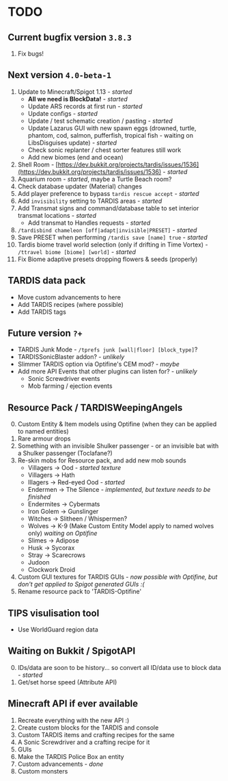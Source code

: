 # TODO

## Current bugfix version `3.8.3`
1. Fix bugs!

## Next version `4.0-beta-1`
1. Update to Minecraft/Spigot 1.13 - _started_
   * **All we need is BlockData!** - _started_
   * Update ARS records at first run - _started_
   * Update configs - _started_
   * Update / test schematic creation / pasting - _started_
   * Update Lazarus GUI with new spawn eggs (drowned, turtle, phantom, cod, salmon, pufferfish, tropical fish - waiting on LibsDisguises update) - _started_
   * Check sonic replanter / chest sorter features still work
   * Add new biomes (end and ocean)
2. Shell Room - [https://dev.bukkit.org/projects/tardis/issues/1536](https://dev.bukkit.org/projects/tardis/issues/1536) - _started_
3. Aquarium room - _started_, maybe a Turtle Beach room?
4. Check database updater (Material) changes
5. Add player preference to bypass `tardis rescue accept` - _started_
6. Add `invisibility` setting to TARDIS areas - _started_
7. Add Transmat signs and command/database table to set interior transmat locations - _started_
   * Add transmat to Handles requests - _started_
8. `/tardisbind chameleon [off|adapt|invisible|PRESET]` - _started_
9. Save PRESET when performing `/tardis save [name] true` - _started_
10. Tardis biome travel world selection (only if drifting in Time Vortex) - `/ttravel biome [biome] [world]` - _started_
10. Fix Biome adaptive presets dropping flowers & seeds (properly)

## TARDIS data pack
* Move custom advancements to here
* Add TARDIS recipes (where possible)
* Add TARDIS tags

## Future version `?+`
* TARDIS Junk Mode - `/tprefs junk [wall|floor] [block_type]`?
* TARDISSonicBlaster addon? - _unlikely_
* Slimmer TARDIS option via Optifine's CEM mod? - _maybe_
* Add more API Events that other plugins can listen for? - _unlikely_
   * Sonic Screwdriver events
   * Mob farming / ejection events

## Resource Pack / TARDISWeepingAngels
0. Custom Entity & Item models using Optifine (when they can be applied to named entities)
1. Rare armour drops
2. Something with an invisible Shulker passenger - or an invisible bat with a Shulker passenger (Toclafane?)
3. Re-skin mobs for Resource pack, and add new mob sounds
   * Villagers -> Ood - _started texture_
   * Villagers -> Hath
   * Illagers -> Red-eyed Ood - _started_
   * Endermen -> The Silence - _implemented, but texture needs to be finished_
   * Endermites -> Cybermats
   * Iron Golem -> Gunslinger
   * Witches -> Slitheen / Whispermen?
   * Wolves -> K-9 (Make Custom Entity Model apply to named wolves only) _waiting on Optifine_
   * Slimes -> Adipose
   * Husk -> Sycorax
   * Stray -> Scarecrows
   * Judoon
   * Clockwork Droid
4. Custom GUI textures for TARDIS GUIs - _now possible with Optifine, but don't get applied to Spigot generated GUIs :(_
5. Rename resource pack to 'TARDIS-Optifine'
 
## TIPS visulisation tool
* Use WorldGuard region data

## Waiting on Bukkit / SpigotAPI
0. IDs/data are soon to be history... so convert all ID/data use to block data - _started_ 
1. Get/set horse speed (Attribute API)

## Minecraft API if ever available
1. Recreate everything with the new API :)
2. Create custom blocks for the TARDIS and console
3. Custom TARDIS items and crafting recipes for the same
4. A Sonic Screwdriver and a crafting recipe for it
5. GUIs
6. Make the TARDIS Police Box an entity
7. Custom advancements - _done_
8. Custom monsters
